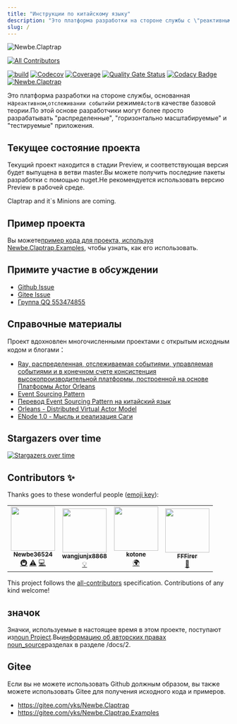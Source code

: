```yaml
---
title: "Инструкции по китайскому языку"
description: "Это платформа разработки на стороне службы с \"реактивным\", \"отслеживанием событий\" и \"моделью Actor\" в качестве основных теорий.По этой основе разработчики могут более просто разрабатывать \"распределенные\", \"горизонтально масштабируемые\" и \"тестируемые\" приложения."
slug: /
---
```


![Newbe.Claptrap](https://www.newbe.pro/images/main_banner.png)

<!-- ALL-CONTRIBUTORS-BADGE:START - Do not remove or modify this section -->

[![All Contributors](https://img.shields.io/badge/all_contributors-4-orange.svg?style=flat-square)](#contributors-)

<!-- ALL-CONTRIBUTORS-BADGE:END -->

[![build](https://github.com/newbe36524/Newbe.Claptrap/workflows/Claptrap/badge.svg)](https://github.com/newbe36524/Newbe.Claptrap/actions) [![Codecov](https://img.shields.io/codecov/c/github/newbe36524/Newbe.Claptrap)](https://codecov.io/gh/newbe36524/Newbe.Claptrap) [![Coverage](https://sonarcloud.io/api/project_badges/measure?project=newbe36524_Newbe.Claptrap&metric=coverage)](https://sonarcloud.io/dashboard?id=newbe36524_Newbe.Claptrap) [![Quality Gate Status](https://sonarcloud.io/api/project_badges/measure?project=newbe36524_Newbe.Claptrap&metric=alert_status)](https://sonarcloud.io/dashboard?id=newbe36524_Newbe.Claptrap) [![Codacy Badge](https://api.codacy.com/project/badge/Grade/1fd0e7443364414ca0003dab27f9f9b8)](https://www.codacy.com/manual/472158246/Newbe.Claptrap?utm_source=github.com&utm_medium=referral&utm_content=newbe36524/Newbe.Claptrap&utm_campaign=Badge_Grade) [![Newbe.Claptrap](https://img.shields.io/nuget/v/Newbe.Claptrap?label=Newbe.Claptrap%20nuget&logo=Newbe.Claptrap&style=flat-square)](https://www.nuget.org/packages/Newbe.Claptrap/)

Это платформа разработки на стороне службы, основанная на`реактивном`,`отслеживании событий`и режиме`Actor`в качестве базовой теории.По этой основе разработчики могут более просто разрабатывать "распределенные", "горизонтально масштабируемые" и "тестируемые" приложения.

## Текущее состояние проекта

Текущий проект находится в стадии Preview, и соответствующая версия будет выпущена в ветви master.Вы можете получить последние пакеты разработки с помощью nuget.Не рекомендуется использовать версию Preview в рабочей среде.

Claptrap and it`s Minions are coming.

## Пример проекта

Вы можете[пример кода для проекта, используя Newbe.Claptrap.Examples](https://github.com/newbe36524/Newbe.Claptrap.Examples), чтобы узнать, как его использовать.

## Примите участие в обсуждении

- [Github Issue](https://github.com/newbe36524/Newbe.Claptrap/issues)
- [Gitee Issue](https://gitee.com/yks/Newbe.Claptrap/issues)
- [Группа QQ 553474855](https://jq.qq.com/?_wv=1027&k=5uJGXf5)

## Справочные материалы

Проект вдохновлен многочисленными проектами с открытым исходным кодом и блогами：

- [Ray, распределенная, отслеживаемая событиями, управляемая событиями и в конечном счете консистенция высокопроизводительной платформы, построенной на основе Платформы Actor Orleans](https://github.com/RayTale/Ray)
- [Event Sourcing Pattern](https://docs.microsoft.com/en-us/previous-versions/msp-n-p/dn589792%28v%3dpandp.10%29)
- [Перевод Event Sourcing Pattern на китайский язык](https://www.infoq.cn/article/event-sourcing)
- [Orleans - Distributed Virtual Actor Model](https://github.com/dotnet/orleans)
- [ENode 1.0 - Мысль и реализация Саги](http://www.cnblogs.com/netfocus/p/3149156.html)

## Stargazers over time

[![Stargazers over time](https://starchart.cc/newbe36524/Newbe.Claptrap.svg)](https://starchart.cc/newbe36524/Newbe.Claptrap)

## Contributors ✨

Thanks goes to these wonderful people ([emoji key](https://allcontributors.org/docs/en/emoji-key)):

<!-- ALL-CONTRIBUTORS-LIST:START - Do not remove or modify this section -->
<!-- prettier-ignore-start -->
<!-- markdownlint-disable -->
<table>
  <tr>
    <td align="center"><a href="https://www.newbe.pro"><img src="https://avatars1.githubusercontent.com/u/7685462?v=4" width="100px;" alt=""/><br /><sub><b>Newbe36524</b></sub></a><br /><a href="#infra-newbe36524" title="Infrastructure (Hosting, Build-Tools, etc)">🚇</a> <a href="https://github.com/newbe36524/Newbe.Claptrap/commits?author=newbe36524" title="Tests">⚠️</a> <a href="https://github.com/newbe36524/Newbe.Claptrap/commits?author=newbe36524" title="Code">💻</a></td>
    <td align="center"><a href="https://github.com/wangjunjx8868"><img src="https://avatars3.githubusercontent.com/u/5389565?v=4" width="100px;" alt=""/><br /><sub><b>wangjunjx8868</b></sub></a><br /><a href="#example-wangjunjx8868" title="Examples">💡</a></td>
    <td align="center"><a href="https://github.com/kotoneme"><img src="https://avatars3.githubusercontent.com/u/43395111?v=4" width="100px;" alt=""/><br /><sub><b>kotone</b></sub></a><br /><a href="#translation-kotoneme" title="Translation">🌍</a></td>
    <td align="center"><a href="https://github.com/FFFirer"><img src="https://avatars2.githubusercontent.com/u/22254170?v=4" width="100px;" alt=""/><br /><sub><b>FFFirer</b></sub></a><br /><a href="https://github.com/newbe36524/Newbe.Claptrap/issues?q=author%3AFFFirer" title="Bug reports">🐛</a></td>
  </tr>
</table>

<!-- markdownlint-enable -->
<!-- prettier-ignore-end -->

<!-- ALL-CONTRIBUTORS-LIST:END -->

This project follows the [all-contributors](https://github.com/all-contributors/all-contributors) specification. Contributions of any kind welcome!

## значок

Значки, используемые в настоящее время в этом проекте, поступают из[noun Project](https://thenounproject.com/).Вы[информацию об авторских правах noun_source](https://github.com/newbe36524/Newbe.Claptrap/tree/master/docs/noun_source)разделах в разделе /docs/2.

## Gitee

Если вы не можете использовать Github должным образом, вы также можете использовать Gitee для получения исходного кода и примеров.

- <https://gitee.com/yks/Newbe.Claptrap>
- <https://gitee.com/yks/Newbe.Claptrap.Examples>
